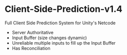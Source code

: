 # Client-Side-Prediction-v1.4
 Full Client Side Prediction System for Unity's Netcode

- Server Authoritative
- Input Buffer (size changes dynamic)
- Unreliable multiple inputs to fill up the Input Buffer
- Has Reconciliation
